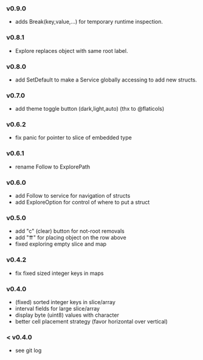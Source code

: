 ### v0.9.0

 - adds Break(key,value,...) for temporary runtime inspection. 

### v0.8.1

 - Explore replaces object with same root label.

### v0.8.0

- add SetDefault to make a Service globally accessing to add new structs.

### v0.7.0

- add theme toggle button (dark,light,auto) (thx to @flaticols) 

### v0.6.2

- fix panic for pointer to slice of embedded type

### v0.6.1

- rename Follow to ExplorePath

### v0.6.0

- add Follow to service for navigation of structs
- add ExploreOption for control of where to put a struct

### v0.5.0

- add "c" (clear) button for not-root removals
- add "⇈" for placing object on the row above
- fixed exploring empty slice and map

### v0.4.2

- fix fixed sized integer keys in maps

### v0.4.0

- (fixed) sorted integer keys in slice/array
- interval fields for large slice/array
- display byte (uint8) values with character
- better cell placement strategy (favor horizontal over vertical)

### < v0.4.0

- see git log